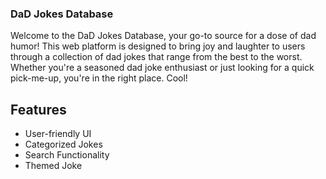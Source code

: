 ### DaD Jokes Database

Welcome to the DaD Jokes Database, your go-to source for a dose of dad humor! This web platform is designed to bring joy and laughter to users through a collection of dad jokes that range from the best to the worst. Whether you're a seasoned dad joke enthusiast or just looking for a quick pick-me-up, you're in the right place. Cool!

## Features

- User-friendly UI
- Categorized Jokes
- Search Functionality
- Themed Joke 